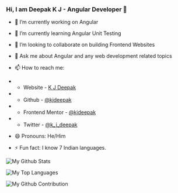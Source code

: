 ### Hi, I am Deepak K J - Angular Developer 👋


- 🔭 I’m currently working on Angular
- 🌱 I’m currently learning Angular Unit Testing
- 👯 I’m looking to collaborate on building Frontend Websites
- 💬 Ask me about Angular and any web development related topics
- 📫 How to reach me:
- - Website - [K J Deepak](https://kjdeepak.com/)
- - Github - [@kjdeepak](https://github.com/kjdeepak)
- - Frontend Mentor - [@kjdeepak](https://www.frontendmentor.io/profile/kjdeepak)
- - Twitter - [@k_j_deepak](https://www.twitter.com/k_j_deepak)

- 😄 Pronouns: He/Him
- ⚡ Fun fact: I know 7 Indian languages.

![My Github Stats](https://github-readme-stats.vercel.app/api?username=kjdeepak&show_icons=true&hide_border=true&bg_color=3D3D3D&title_color=00E6FE&icon_color=00E6FE&text_color=FFFFFF)

![My Top Languages](https://github-readme-stats.vercel.app/api/top-langs?username=kjdeepak&show_icons=true&hide_border=true&bg_color=3D3D3D&title_color=00E6FE&text_color=FFFFFF&locale=en&layout=compact)

![My Github Contribution](https://github-readme-streak-stats.herokuapp.com/?user=kjdeepak&hide_border=true&theme=black-ice&background=3D3D3D&stroke=00E6FE)
